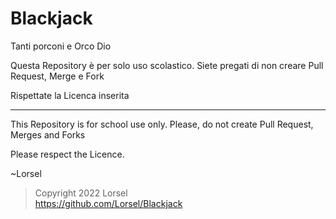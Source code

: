 # Blackjack
Tanti porconi e Orco Dio

Questa Repository è per solo uso scolastico.
Siete pregati di non creare Pull Request, Merge e Fork

Rispettate la Licenca inserita

-------------------------------------------------------------

This Repository is for school use only.
Please, do not create Pull Request, Merges and Forks

Please respect the Licence.

~Lorsel
>Copyright 2022 Lorsel  
>https://github.com/Lorsel/Blackjack
